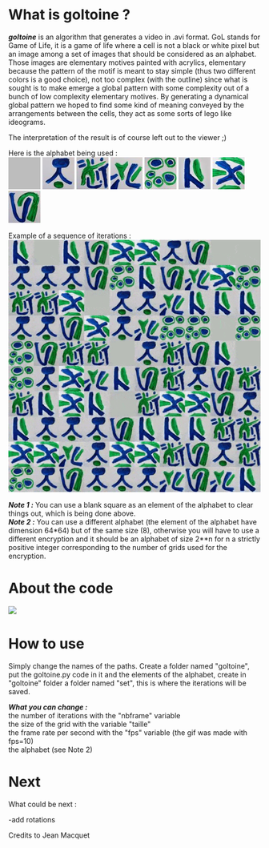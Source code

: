 # What is goltoine ?

***goltoine*** is an algorithm that generates a video in .avi format. GoL stands for Game of Life, it is a game of life where a cell is not a black or white pixel but an image among a set of images that should be considered as an alphabet. Those images are elementary motives painted with acrylics, elementary because the pattern of the motif is meant to stay simple (thus two different colors is a good choice), not too complex (with the outline) since what is sought is to make emerge a global pattern with some complexity out of a bunch of low complexity elementary motives. By generating a dynamical global pattern we hoped to find some kind of meaning conveyed by the arrangements between the cells, they act as some sorts of lego like ideograms.

The interpretation of the result is of course left out to the viewer ;)

Here is the alphabet being used : <br />
![alt text](https://github.com/antoineszatkownik/goltoine/blob/main/data/img1_bis.jpg)
![alt text](https://github.com/antoineszatkownik/goltoine/blob/main/data/img2_bis.jpg)
![alt text](https://github.com/antoineszatkownik/goltoine/blob/main/data/img3_bis.jpg)
![alt text](https://github.com/antoineszatkownik/goltoine/blob/main/data/img4_bis.jpg)
![alt text](https://github.com/antoineszatkownik/goltoine/blob/main/data/img5_bis.jpg)
![alt text](https://github.com/antoineszatkownik/goltoine/blob/main/data/img6_bis.jpg)
![alt text](https://github.com/antoineszatkownik/goltoine/blob/main/data/img7_bis.jpg)
![alt text](https://github.com/antoineszatkownik/goltoine/blob/main/data/img8_bis.jpg)

Example of a sequence of iterations : <br />
![alt text](https://github.com/antoineszatkownik/goltoine/blob/main/data/goltoinevid%20(3).gif)

***Note 1 :*** You can use a blank square as an element of the alphabet to clear things out, which is being done above. <br />
***Note 2 :*** You can use a different alphabet (the element of the alphabet have dimension 64*64) but of the same size (8), otherwise you will have to use a different encryption and it should be an alphabet of size 2**n for n a strictly positive integer corresponding to the number of grids used for the encryption.

# About the code

<img src="https://render.githubusercontent.com/render/math?math=\sum_{k \in {1,...,n} a_k \times 2^(k-1)">

# How to use

Simply change the names of the paths.
Create a folder named "goltoine", put the goltoine.py code in it and the elements of the alphabet, create in "goltoine" folder a folder named "set", this is where the iterations will be saved.

***What you can change :*** <br />
the number of iterations with the "nbframe" variable <br />
the size of the grid with the variable "taille" <br />
the frame rate per second with the "fps" variable (the gif was made with fps=10) <br />
the alphabet (see Note 2)

# Next

What could be next :

-add rotations 

Credits to Jean Macquet
